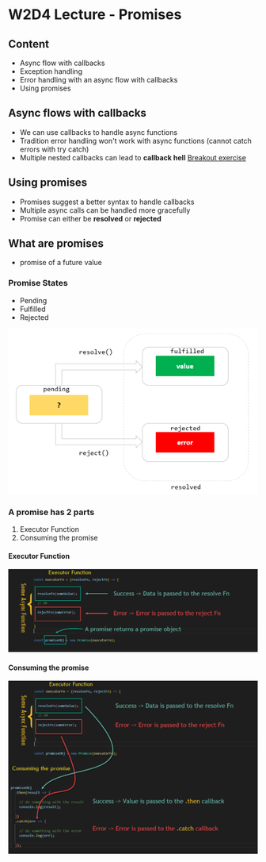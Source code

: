 # W2D4 Lecture - Promises

## Content

- Async flow with callbacks
- Exception handling
- Error handling with an async flow with callbacks
- Using promises

## Async flows with callbacks

- We can use callbacks to handle async functions
- Tradition error handling won't work with async functions (cannot catch errors with try catch)
- Multiple nested callbacks can lead to **callback hell** [Breakout exercise](https://gist.github.com/DominicTremblay/311014069b5ce616b5ccf4792a362910)

## Using promises

- Promises suggest a better syntax to handle callbacks
- Multiple async calls can be handled more gracefully
- Promise can either be **resolved** or **rejected**

## What are promises

- promise of a future value

### Promise States

- Pending
- Fulfilled
- Rejected

![promise states](./images/JavaScript-Promise-state.png)

### A promise has 2 parts

1. Executor Function
2. Consuming the promise

#### Executor Function

![2 parts](./images/executor_fn.png)

#### Consuming the promise

![Consuming the promise](./images/consuming_promise.png)